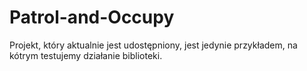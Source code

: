 # Patrol-and-Occupy

Projekt, który aktualnie jest udostępniony, jest jedynie przykładem, na kótrym testujemy działanie biblioteki.
